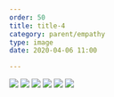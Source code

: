 ```yaml
---
order: 50
title: title-4
category: parent/empathy
type: image
date: 2020-04-06 11:00

---
```


![](../../static/images/empathy-corona-poem-1.webp)
![](../../static/images/empathy-corona-poem-2.webp)
![](../../static/images/empathy-corona-poem-3.webp)
![](../../static/images/empathy-corona-poem-4.webp)
![](../../static/images/empathy-corona-poem-5.webp)
![](../../static/images/empathy-corona-poem-6.webp)